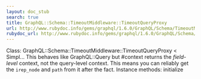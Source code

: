 ```yaml
---
layout: doc_stub
search: true
title: GraphQL::Schema::TimeoutMiddleware::TimeoutQueryProxy
url: http://www.rubydoc.info/gems/graphql/1.6.0/GraphQL/Schema/TimeoutMiddleware/TimeoutQueryProxy
rubydoc_url: http://www.rubydoc.info/gems/graphql/1.6.0/GraphQL/Schema/TimeoutMiddleware/TimeoutQueryProxy
---
```


Class: GraphQL::Schema::TimeoutMiddleware::TimeoutQueryProxy < Simpl...
This behaves like GraphQL::Query but #context returns the
_field-level_ context, not the query-level context. This means you
can reliably get the `irep_node` and `path` from it after the fact. 
Instance methods:
initialize


